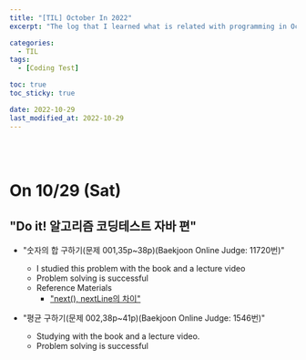 ```yaml
---
title: "[TIL] October In 2022"
excerpt: "The log that I learned what is related with programming in October 2022"

categories:
  - TIL
tags:
  - [Coding Test]

toc: true
toc_sticky: true

date: 2022-10-29
last_modified_at: 2022-10-29
---
```


<br><br>

# On 10/29 (Sat)

## "Do it! 알고리즘 코딩테스트 자바 편"

- "숫자의 합 구하기(문제 001,35p~38p)(Baekjoon Online Judge: 11720번)"

  - I studied this problem with the book and a lecture video
  - Problem solving is successful
  - Reference Materials
    - ["next(), nextLine의 차이"](https://devlog-wjdrbs96.tistory.com/80)

- "평균 구하기(문제 002,38p~41p)(Baekjoon Online Judge: 1546번)"
  - Studying with the book and a lecture video.
  - Problem solving is successful
